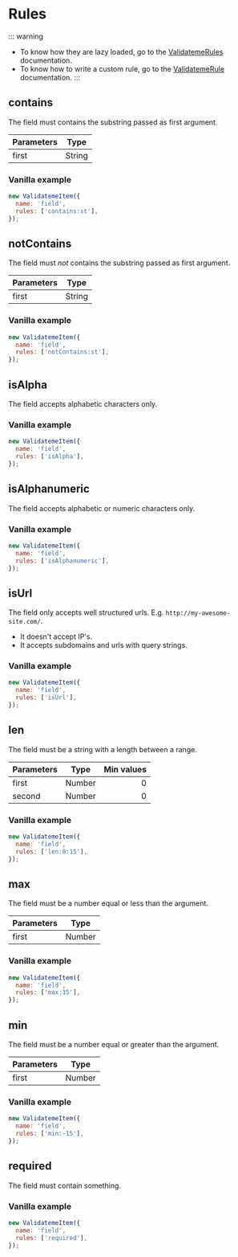 # Rules

::: warning
- To know how they are lazy loaded, go to the [ValidatemeRules](/api/core/validateme-rules.html) documentation.
- To know how to write a custom rule, go to the [ValidatemeRule](/api/core/validateme-rule.html) documentation.
:::

## contains

The field must contains the substring passed as first argument.

| Parameters | Type   |
| ---------- | :----: |
| first      | String |

### Vanilla example

```js
new ValidatemeItem({
  name: 'field',
  rules: ['contains:st'],
});
```

## notContains

The field must _not_ contains the substring passed as first argument.

| Parameters | Type   |
| ---------- | :----: |
| first      | String |

### Vanilla example

```js
new ValidatemeItem({
  name: 'field',
  rules: ['notContains:st'],
});
```

## isAlpha

The field accepts alphabetic characters only.

### Vanilla example

```js
new ValidatemeItem({
  name: 'field',
  rules: ['isAlpha'],
});
```

## isAlphanumeric

The field accepts alphabetic or numeric characters only.

### Vanilla example

```js
new ValidatemeItem({
  name: 'field',
  rules: ['isAlphanumeric'],
});
```

## isUrl

The field only accepts well structured urls. E.g. `http://my-awesome-site.com/`.

- It doesn't accept IP's.
- It accepts subdomains and urls with query strings.

### Vanilla example

```js
new ValidatemeItem({
  name: 'field',
  rules: ['isUrl'],
});
```

## len

The field must be a string with a length between a range.

| Parameters | Type   | Min values |
| ---------- | :----: | ---------: |
| first      | Number | 0          |
| second     | Number | 0          |

### Vanilla example

```js
new ValidatemeItem({
  name: 'field',
  rules: ['len:0:15'],
});
```

## max

The field must be a number equal or less than the argument.

| Parameters | Type   |
| ---------- | :----: |
| first      | Number |

### Vanilla example

```js
new ValidatemeItem({
  name: 'field',
  rules: ['max:15'],
});
```

## min

The field must be a number equal or greater than the argument.

| Parameters | Type   |
| ---------- | :----: |
| first      | Number |

### Vanilla example

```js
new ValidatemeItem({
  name: 'field',
  rules: ['min:-15'],
});
```

## required

The field must contain something.

### Vanilla example

```js
new ValidatemeItem({
  name: 'field',
  rules: ['required'],
});
```
